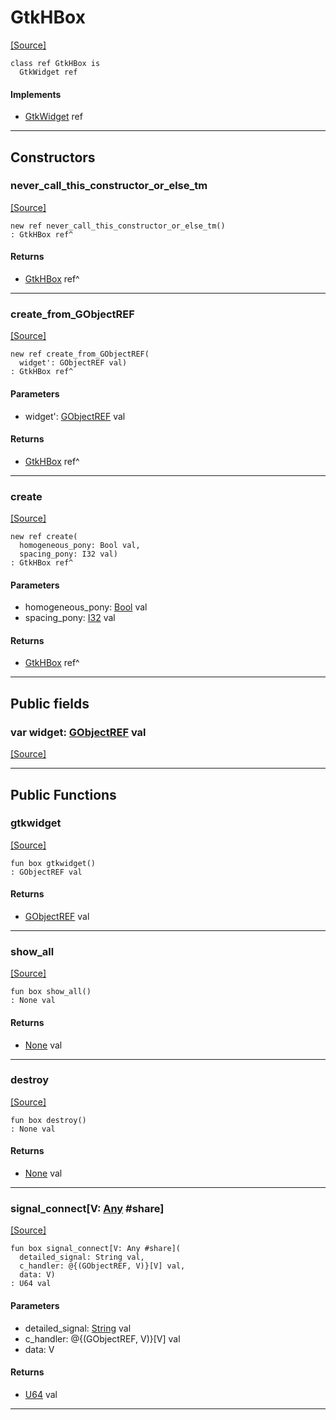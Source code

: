 # GtkHBox
<span class="source-link">[[Source]](src/gtk3/GtkHBox.md#L6)</span>
```pony
class ref GtkHBox is
  GtkWidget ref
```

#### Implements

* [GtkWidget](gtk3-GtkWidget.md) ref

---

## Constructors

### never_call_this_constructor_or_else_tm
<span class="source-link">[[Source]](src/gtk3/GtkHBox.md#L10)</span>


```pony
new ref never_call_this_constructor_or_else_tm()
: GtkHBox ref^
```

#### Returns

* [GtkHBox](gtk3-GtkHBox.md) ref^

---

### create_from_GObjectREF
<span class="source-link">[[Source]](src/gtk3/GtkHBox.md#L13)</span>


```pony
new ref create_from_GObjectREF(
  widget': GObjectREF val)
: GtkHBox ref^
```
#### Parameters

*   widget': [GObjectREF](gtk3-..-gobject-GObjectREF.md) val

#### Returns

* [GtkHBox](gtk3-GtkHBox.md) ref^

---

### create
<span class="source-link">[[Source]](src/gtk3/GtkHBox.md#L17)</span>


```pony
new ref create(
  homogeneous_pony: Bool val,
  spacing_pony: I32 val)
: GtkHBox ref^
```
#### Parameters

*   homogeneous_pony: [Bool](builtin-Bool.md) val
*   spacing_pony: [I32](builtin-I32.md) val

#### Returns

* [GtkHBox](gtk3-GtkHBox.md) ref^

---

## Public fields

### var widget: [GObjectREF](gtk3-..-gobject-GObjectREF.md) val
<span class="source-link">[[Source]](src/gtk3/GtkHBox.md#L7)</span>



---

## Public Functions

### gtkwidget
<span class="source-link">[[Source]](src/gtk3/GtkHBox.md#L9)</span>


```pony
fun box gtkwidget()
: GObjectREF val
```

#### Returns

* [GObjectREF](gtk3-..-gobject-GObjectREF.md) val

---

### show_all
<span class="source-link">[[Source]](src/gtk3/GtkWidget.md#L4)</span>


```pony
fun box show_all()
: None val
```

#### Returns

* [None](builtin-None.md) val

---

### destroy
<span class="source-link">[[Source]](src/gtk3/GtkWidget.md#L10)</span>


```pony
fun box destroy()
: None val
```

#### Returns

* [None](builtin-None.md) val

---

### signal_connect\[V: [Any](builtin-Any.md) #share\]
<span class="source-link">[[Source]](src/gtk3/GtkWidget.md#L13)</span>


```pony
fun box signal_connect[V: Any #share](
  detailed_signal: String val,
  c_handler: @{(GObjectREF, V)}[V] val,
  data: V)
: U64 val
```
#### Parameters

*   detailed_signal: [String](builtin-String.md) val
*   c_handler: @{(GObjectREF, V)}[V] val
*   data: V

#### Returns

* [U64](builtin-U64.md) val

---


